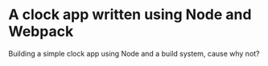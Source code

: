 # A clock app written using Node and Webpack

Building a simple clock app using Node and a build system, cause
why not?

